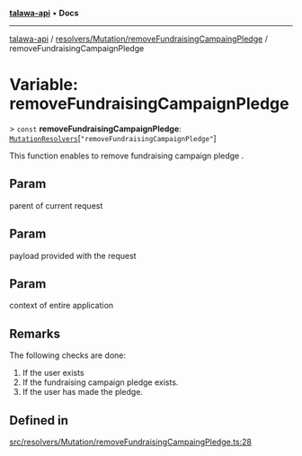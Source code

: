 [**talawa-api**](../../../../README.md) • **Docs**

***

[talawa-api](../../../../modules.md) / [resolvers/Mutation/removeFundraisingCampaingPledge](../README.md) / removeFundraisingCampaignPledge

# Variable: removeFundraisingCampaignPledge

\> `const` **removeFundraisingCampaignPledge**: [`MutationResolvers`](../../../../types/generatedGraphQLTypes/type-aliases/MutationResolvers.md)\[`"removeFundraisingCampaignPledge"`\]

This function enables to remove fundraising campaign pledge .

## Param

parent of current request

## Param

payload provided with the request

## Param

context of entire application

## Remarks

The following checks are done:
1. If the user exists
2. If the fundraising campaign pledge exists.
3. If the user has made the pledge.

## Defined in

[src/resolvers/Mutation/removeFundraisingCampaingPledge.ts:28](https://github.com/PalisadoesFoundation/talawa-api/blob/d0c167bb942c4778fba221c2cdd27665fc7dbf61/src/resolvers/Mutation/removeFundraisingCampaingPledge.ts#L28)
